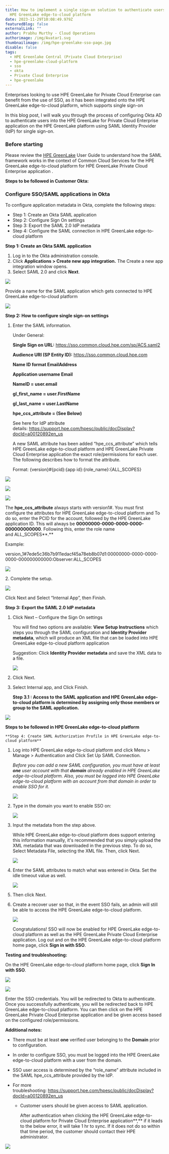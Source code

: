 ```yaml
---
title: How to implement a single sign-on solution to authenticate users onto the
  HPE GreenLake edge-to-cloud platform
date: 2023-11-29T10:08:49.979Z
featuredBlog: false
externalLink: ""
author: Prabhu Murthy - Cloud Operations
authorimage: /img/Avatar1.svg
thumbnailimage: /img/hpe-greenlake-sso-page.jpg
disable: false
tags:
  - HPE Greenlake Central (Private Cloud Enterprise)
  - hpe-greenlake-cloud-platform
  - sso
  - okta
  - Private Cloud Enterprise
  - hpe-greenlake
---
```

Enterprises looking to use HPE GreenLake for Private Cloud Enterprise can benefit from the use of SSO, as it has been integrated onto the HPE GreenLake edge-to-cloud platform, which supports single sign-on

In this blog post, I will walk you through the process of configuring Okta AD to authenticate users into the HPE GreenLake for Private Cloud Enterprise application on the HPE GreenLake platform using SAML Identity Provider (IdP) for single sign-on.

### Before starting

Please review the [HPE GreenLake](https://support.hpe.com/hpesc/public/docDisplay?docId=a00120892en_us&page=GUID-D7192971-EF71-4304-B51E-548E7954E644.html) User Guide to understand how the SAML framework works in the context of Common Cloud Services for the HPE GreenLake edge-to-cloud platform for HPE GreenLake Private Cloud Enterprise application .

**S﻿teps to be followed in Customer Okta:**

### Configure SSO/SAML applications in Okta

   To configure application metadata in Okta, complete the following steps:

* Step 1: Create an Okta SAML application
* Step 2: Configure Sign On settings
* Step 3: Export the SAML 2.0 IdP metadata
* Step 4: Configure the SAML connection in HPE GreenLake edge-to-cloud platform

**Step 1: Create an Okta SAML application**

1. Log in to the Okta administration console.
2. Click **Applications > Create new app integration.** The Create a new app integration window opens.
3. Select SAML 2.0 and click **Next**.

![](/img/ws-image0.png)

Provide a name for the SAML application which gets connected to HPE GreenLake edge-to-cloud platform

![](/img/customer_saml_app.jpg)

**Step 2: How to configure single sign-on settings**

1. Enter the SAML information.

   Under General:

    **Single Sign on URL:** https://sso.common.cloud.hpe.com/sp/ACS.saml2

    **Audience URI (SP Entity ID):** https://sso.common.cloud.hpe.com

    **Name ID format EmailAddress**

    **Application username Email**

    **NameID = user.email**

    **gl_first_name = user.FirstName**

    **gl_last_name = user.LastName**

    **hpe_ccs_attribute = (See Below)**

   See here for IdP attribute details: <https://support.hpe.com/hpesc/public/docDisplay?docId=a00120892en_us>

   A new SAML attribute has been added “hpe_ccs_attribute” which tells HPE GreenLake edge-to-cloud platform and HPE GreenLake Private Cloud Enterprise application the exact role/permissions for each user. The following describes how to format the attribute.

   Format: {version}#{pcid}:{app id}:{role_name}:{ALL_SCOPES}

![](/img/hpe-greenlake-saml-attributes.jpg)

![](/img/workspace-pcid.jpg)

![](/img/glp_role_name.jpg)

The **hpe_ccs_attribute** always starts with version1#. You must first configure the attributes for HPE GreenLake edge-to-cloud platform and To do so, enter the PCID for the account, followed by the HPE GreenLake application ID. This will always be **00000000-0000-0000-0000-000000000000**. Following this, enter the role name and ALL_SCOPES**.** 

Example:

version_1#7ede5c36b7b911edacf45a78eb8b07d1:00000000-0000-0000-0000-000000000000:Observer:ALL_SCOPES

![](/img/saml_settings.jpg)

2﻿. Complete the setup.

![](/img/ws-image7.png)

Click Next and Select “Internal App”, then Finish.

**Step 3:** **Export the SAML 2.0 IdP metadata**

1. Click Next – Configure the Sign On settings

   You will find two options are available: **View Setup Instructions** which steps you through the SAML configuration and **Identity Provider metadata**, which will produce an XML file that can be loaded into HPE GreenLake edge-to-cloud platform application

   Suggestion: Click **Identity Provider metadata** and save the XML data to a file.

   ![](/img/ws-image9.png)
2. C﻿lick Next.       
3. Select Internal app, and Click Finish.    

   **Step 3.1 :  Access to the SAML application and HPE GreenLake edge-to-cloud platform is determined by assigning only those members or group to the SAML application.**

![](/img/customer-user-assignment-to-saml.jpg)

**S﻿teps to be followed in HPE GreenLake edge-to-cloud platform**

    **Step 4: Create SAML Authorization Profile in HPE GreenLake edge-to-cloud platform**

1. Log into HPE GreenLake edge-to-cloud platform and click Menu > Manage > Authentication and Click Set Up SAML Connection.

   *Before you can add a new SAML configuration, you must have at least **one** user account with that **domain** already enabled in HPE GreenLake edge-to-cloud platform. Also, you must be logged into HPE GreenLake edge-to-cloud platform with an account from that domain in order to enable SSO for it.*

   ![](/img/ws-image10.png)
2. Type in the domain you want to enable SSO on:

   ![](/img/glp_domain.jpg)
3. Input the metadata from the step above.

   While HPE GreenLake edge-to-cloud platform does support entering this information manually, it's recommended that you simply upload the XML metadata that was downloaded in the previous step. To do so, Select Metadata File, selecting the XML file. Then, click Next.

   ![](/img/ws-image12.png)
4. Enter the SAML attributes to match what was entered in Okta. Set the idle timeout value as well.

   ![](/img/config_setting_sso_appjpg.jpg)
5. Then click Next.    
6. Create a recover user so that, in the event SSO fails, an admin will still be able to access the HPE GreenLake edge-to-cloud platform.    

   ![](/img/recovery_user.jpg)

   Congratulations! SSO will now be enabled for HPE GreenLake edge-to-cloud platform as well as the HPE GreenLake Private Cloud Enterprise application. Log out and on the HPE GreenLake edge-to-cloud platform home page, click **Sign in with SSO**.

**Testing and troubleshooting:**

On the HPE GreenLake edge-to-cloud platform home page, click **Sign In with SSO**.

![](/img/ws-image15.png)

![](/img/hpe-greenlake-sso-page.jpg)

Enter the SSO credentials. You will be redirected to Okta to authenticate. Once you successfully authenticate, you will be redirected back to HPE GreenLake edge-to-cloud platform. You can then click on the HPE GreenLake Private Cloud Enterprise application and be given access based on the configured role/permissions.

**Additional notes:**

* There must be at least **one** verified user belonging to the **Domain** prior to configuration.    
* In order to configure SSO, you must be logged into the HPE GreenLake edge-to-cloud platform with a user from the domain.
* SSO user access is determined by the “role_name” attribute included in the SAML hpe_ccs_attribute provided by the IdP.    
* For more troubleshooting: <https://support.hpe.com/hpesc/public/docDisplay?docId=a00120892en_us>

  * Customer users should be given access to SAML application.

    After authentication when clicking the HPE GreenLake edge-to-cloud platform for Private Cloud Enterprise application**,** if it leads to the below error, it will take 1 hr to sync. If it does not do so within that time period, the customer should contact their HPE administrator. 

![](/img/user_sync.jpg)